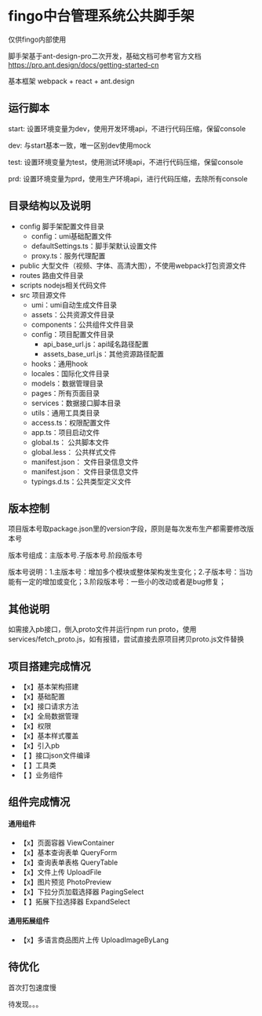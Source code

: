 # fingo中台管理系统公共脚手架

仅供fingo内部使用

脚手架基于ant-design-pro二次开发，基础文档可参考官方文档 https://pro.ant.design/docs/getting-started-cn

基本框架 webpack + react + ant.design

## 运行脚本

start: 设置环境变量为dev，使用开发环境api，不进行代码压缩，保留console

dev: 与start基本一致，唯一区别dev使用mock

test: 设置环境变量为test，使用测试环境api，不进行代码压缩，保留console

prd: 设置环境变量为prd，使用生产环境api，进行代码压缩，去除所有console

## 目录结构以及说明

* config 脚手架配置文件目录
  - config：umi基础配置文件
  - defaultSettings.ts：脚手架默认设置文件
  - proxy.ts：服务代理配置
* public 大型文件（视频、字体、高清大图），不使用webpack打包资源文件
* routes 路由文件目录
* scripts nodejs相关代码文件
* src 项目源文件
  - umi：umi自动生成文件目录
  - assets：公共资源文件目录
  - components：公共组件文件目录
  - config：项目配置文件目录
    - api_base_url.js：api域名路径配置
    - assets_base_url.js：其他资源路径配置
  - hooks：通用hook
  - locales：国际化文件目录
  - models：数据管理目录
  - pages：所有页面目录
  - services：数据接口脚本目录
  - utils：通用工具类目录
  - access.ts：权限配置文件
  - app.ts：项目启动文件
  - global.ts： 公共脚本文件
  - global.less： 公共样式文件
  - manifest.json： 文件目录信息文件
  - manifest.json： 文件目录信息文件
  - typings.d.ts：公共类型定义文件

## 版本控制

项目版本号取package.json里的version字段，原则是每次发布生产都需要修改版本号

版本号组成：主版本号.子版本号.阶段版本号

版本号说明：1.主版本号：增加多个模块或整体架构发生变化；2.子版本号：当功能有一定的增加或变化；3.阶段版本号：一些小的改动或者是bug修复；

## 其他说明

如需接入pb接口，倒入proto文件并运行npm run proto，使用services/fetch_proto.js，如有报错，尝试直接去原项目拷贝proto.js文件替换

## 项目搭建完成情况

- 【x】基本架构搭建
- 【x】基础配置
- 【x】接口请求方法
- 【x】全局数据管理
- 【x】权限
- 【x】基本样式覆盖
- 【x】引入pb
- 【 】接口json文件编译
- 【 】工具类
- 【 】业务组件

## 组件完成情况

#### 通用组件

- 【x】页面容器 ViewContainer
- 【x】基本查询表单 QueryForm
- 【x】查询表单表格 QueryTable
- 【x】文件上传 UploadFile
- 【x】图片预览 PhotoPreview
- 【x】下拉分页加载选择器 PagingSelect
- 【 】拓展下拉选择器 ExpandSelect

#### 通用拓展组件

- 【x】多语言商品图片上传 UploadImageByLang

## 待优化

首次打包速度慢

待发现。。。
